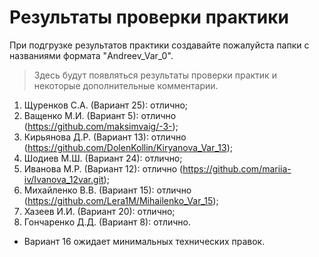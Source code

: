 # Результаты проверки практики
При подгрузке результатов практики создавайте пожалуйста папки с названиями формата "Andreev_Var_0".
> Здесь будут появляться результаты проверки практик и некоторые дополнительные комментарии. 

1. Щуренков С.А. (Вариант 25): отлично;
2. Ващенко М.И. (Вариант 5): отлично (https://github.com/maksimvaig/-3-);
3. Кирьянова Д.Р. (Вариант 13): отлично (https://github.com/DolenKollin/Kiryanova_Var_13);
4. Шодиев М.Ш. (Вариант 24): отлично;
5. Иванова М.Р. (Вариант 12): отлично (https://github.com/mariia-iv/Ivanova_12var.git);
6. Михайленко В.В. (Вариант 15): отлично (https://github.com/Lera1M/Mihailenko_Var_15);
7. Хазеев И.И. (Вариант 20): отлично;
8. Гончаренко Д.Д. (Вариант 8): отлично.
+ Вариант 16 ожидает минимальных технических правок.
